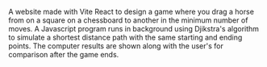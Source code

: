 A website made with Vite React to design a game where you drag a horse from on a square on a chessboard to another in the minimum number of moves. A Javascript program runs in background using Djikstra's algorithm to simulate a shortest distance path with the same starting and ending points. The computer results are shown along with the user's for comparison after the game ends.
